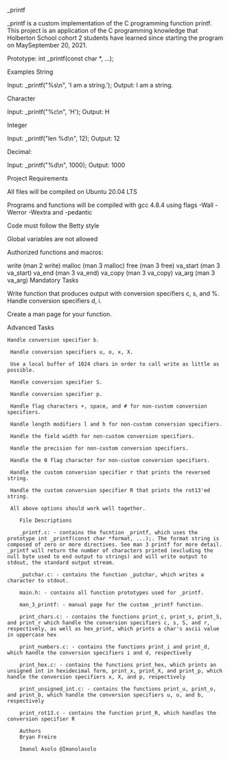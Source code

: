 _printf

_printf is a custom implementation of the C programming function printf. This project is an application of the C programming knowledge that Holberton School cohort 2 students have learned since starting the program on MaySeptember 20, 2021.

Prototype: int _printf(const char *, ...);

Examples
String

Input: _printf("%s\n", 'I am a string.');
Output: I am a string.

Character

Input: _printf("%c\n", 'H');
Output: H

Integer

Input: _printf("len %d\n", 12);
Output: 12

Decimal:

Input: _printf("%d\n", 1000);
Output: 1000

Project Requirements

All files will be compiled on Ubuntu 20.04 LTS

Programs and functions will be compiled with gcc 4.8.4 using flags -Wall -Werror -Wextra and -pedantic

Code must follow the Betty style

Global variables are not allowed

Authorized functions and macros:

write (man 2 write)
malloc (man 3 malloc)
free (man 3 free)
va_start (man 3 va_start)
va_end (man 3 va_end)
va_copy (man 3 va_copy)
va_arg (man 3 va_arg)
Mandatory Tasks

 Write function that produces output with conversion specifiers c, s, and %.
  Handle conversion specifiers d, i.

   Create a man page for your function.

   Advanced Tasks

    Handle conversion specifier b.

     Handle conversion specifiers u, o, x, X.

     Use a local buffer of 1024 chars in order to call write as little as possible.

     Handle conversion specifier S.

     Handle conversion specifier p.

	 Handle flag characters +, space, and # for non-custom conversion specifiers.

	 Handle length modifiers l and h for non-custom conversion specifiers.

	 Handle the field width for non-custom conversion specifiers.

	 Handle the precision for non-custom conversion specifiers.

	 Handle the 0 flag character for non-custom conversion specifiers.

	 Handle the custom conversion specifier r that prints the reversed string.

	 Handle the custom conversion specifier R that prints the rot13'ed string.

	 All above options should work well together.

		File Descriptions

		_printf.c: - contains the fucntion _printf, which uses the prototype int _printf(const char *format, ...);. The format string is composed of zero or more directives. See man 3 printf for more detail. _printf will return the number of characters printed (excluding the null byte used to end output to strings) and will write output to stdout, the standard output stream.

		_putchar.c: - contains the function _putchar, which writes a character to stdout.

		main.h: - contains all function prototypes used for _printf.

		man_3_printf: - manual page for the custom _printf function.

		print_chars.c: - contains the functions print_c, print_s, print_S, and print_r which handle the conversion specifiers c, s, S, and r, respectively, as well as hex_print, which prints a char's ascii value in uppercase hex

		print_numbers.c: - contains the functions print_i and print_d, which handle the conversion specifiers i and d, respectively

		print_hex.c: - contains the functions print_hex, which prints an unsigned int in hexidecimal form, print_x, print_X, and print_p, which handle the conversion specifiers x, X, and p, respectively

		print_unsigned_int.c: - contains the functions print_u, print_o, and print_b, which handle the conversion specifiers u, o, and b, respectively

		print_rot13.c - contains the function print_R, which handles the conversion specifier R
		
		Authors
		Bryan Freire

		Imanol Asolo @Imanolasolo